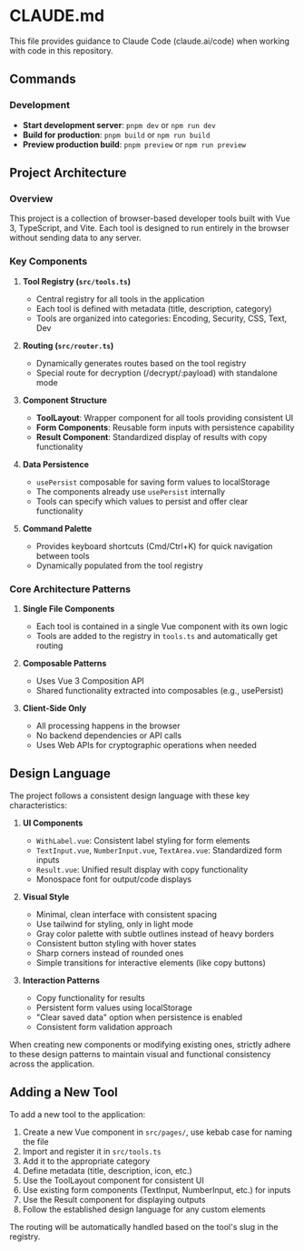 # CLAUDE.md

This file provides guidance to Claude Code (claude.ai/code) when working with code in this repository.

## Commands

### Development

- **Start development server**: `pnpm dev` or `npm run dev`
- **Build for production**: `pnpm build` or `npm run build`
- **Preview production build**: `pnpm preview` or `npm run preview`

## Project Architecture

### Overview

This project is a collection of browser-based developer tools built with Vue 3, TypeScript, and Vite. Each tool is designed to run entirely in the browser without sending data to any server.

### Key Components

1. **Tool Registry (`src/tools.ts`)**
   - Central registry for all tools in the application
   - Each tool is defined with metadata (title, description, category)
   - Tools are organized into categories: Encoding, Security, CSS, Text, Dev

2. **Routing (`src/router.ts`)**
   - Dynamically generates routes based on the tool registry
   - Special route for decryption (/decrypt/:payload) with standalone mode

3. **Component Structure**
   - **ToolLayout**: Wrapper component for all tools providing consistent UI
   - **Form Components**: Reusable form inputs with persistence capability
   - **Result Component**: Standardized display of results with copy functionality

4. **Data Persistence**
   - `usePersist` composable for saving form values to localStorage
   - The components already use `usePersist` internally
   - Tools can specify which values to persist and offer clear functionality

5. **Command Palette**
   - Provides keyboard shortcuts (Cmd/Ctrl+K) for quick navigation between tools
   - Dynamically populated from the tool registry

### Core Architecture Patterns

1. **Single File Components**
   - Each tool is contained in a single Vue component with its own logic
   - Tools are added to the registry in `tools.ts` and automatically get routing

2. **Composable Patterns**
   - Uses Vue 3 Composition API
   - Shared functionality extracted into composables (e.g., usePersist)

3. **Client-Side Only**
   - All processing happens in the browser
   - No backend dependencies or API calls
   - Uses Web APIs for cryptographic operations when needed

## Design Language

The project follows a consistent design language with these key characteristics:

1. **UI Components**
   - `WithLabel.vue`: Consistent label styling for form elements
   - `TextInput.vue`, `NumberInput.vue`, `TextArea.vue`: Standardized form inputs
   - `Result.vue`: Unified result display with copy functionality
   - Monospace font for output/code displays

2. **Visual Style**
   - Minimal, clean interface with consistent spacing
   - Use tailwind for styling, only in light mode
   - Gray color palette with subtle outlines instead of heavy borders
   - Consistent button styling with hover states
   - Sharp corners instead of rounded ones
   - Simple transitions for interactive elements (like copy buttons)

3. **Interaction Patterns**
   - Copy functionality for results
   - Persistent form values using localStorage
   - "Clear saved data" option when persistence is enabled
   - Consistent form validation approach

When creating new components or modifying existing ones, strictly adhere to these design patterns to maintain visual and functional consistency across the application.

## Adding a New Tool

To add a new tool to the application:

1. Create a new Vue component in `src/pages/`, use kebab case for naming the file
2. Import and register it in `src/tools.ts`
3. Add it to the appropriate category
4. Define metadata (title, description, icon, etc.)
5. Use the ToolLayout component for consistent UI
6. Use existing form components (TextInput, NumberInput, etc.) for inputs
7. Use the Result component for displaying outputs
8. Follow the established design language for any custom elements

The routing will be automatically handled based on the tool's slug in the registry.
